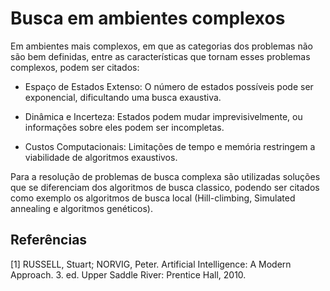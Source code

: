 # Busca em ambientes complexos

Em ambientes mais complexos, em que as categorias dos problemas não são bem definidas, entre as características que tornam esses problemas complexos, podem ser citados:

- Espaço de Estados Extenso: O número de estados possíveis pode ser exponencial, dificultando uma busca exaustiva.

- Dinâmica e Incerteza: Estados podem mudar imprevisivelmente, ou informações sobre eles podem ser incompletas.

- Custos Computacionais: Limitações de tempo e memória restringem a viabilidade de algoritmos exaustivos.

Para a resolução de problemas de busca complexa são utilizadas soluções que se diferenciam dos algoritmos de busca classico, podendo ser citados como exemplo os algoritmos de busca local (Hill-climbing, Simulated annealing e algoritmos genéticos).

## Referências

[1] RUSSELL, Stuart; NORVIG, Peter. Artificial Intelligence: A Modern Approach. 3. ed. Upper Saddle River: 
Prentice Hall, 2010.